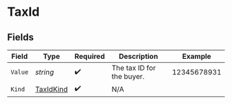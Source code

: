 # TaxId


## Fields

| Field                                             | Type                                              | Required                                          | Description                                       | Example                                           |
| ------------------------------------------------- | ------------------------------------------------- | ------------------------------------------------- | ------------------------------------------------- | ------------------------------------------------- |
| `Value`                                           | *string*                                          | :heavy_check_mark:                                | The tax ID for the buyer.                         | 12345678931                                       |
| `Kind`                                            | [TaxIdKind](../../Models/Components/TaxIdKind.md) | :heavy_check_mark:                                | N/A                                               |                                                   |